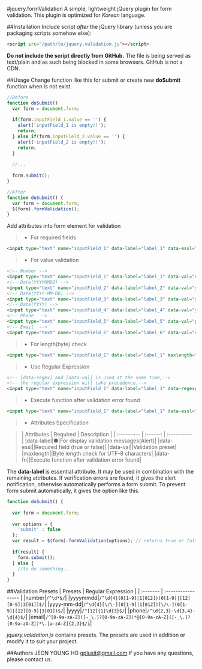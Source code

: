 #jquery.formValidation
A simple, lightweight jQuery plugin for form validation.
This plugin is optimized for *Korean* language.

##Installation
Include script *after* the jQuery library (unless you are packaging scripts somehow else):
~~~~html
<script src="/path/to/jquery.validation.js"></script>
~~~~
**Do not include the script directly from GitHub.** The file is being served as text/plain and as such being blocked in some browsers. GitHub is not a CDN.

##Usage
Change function like this for submit or create new **doSubmit** function when is not exist.
~~~~javascript
//Before
function doSubmit() 
  var form = document.form;
  
  if(form.inputField_1.value == '') {
    alert('inputField_1 is empty!!');
    return;
  } else if(form.inputField_2.value == '') {
    alert('inputField_2 is empty!!');
    return;
  }
  
  //...
  
  form.submit();
}
~~~~
~~~~javascript
//After
function doSubmit() {
  var form = document.form;
  $(form).formValidation();
}
~~~~


Add attributes into form element for validation

> - For required fields
~~~~html
<input type="text" name="inputField_1" data-label="label_1" data-essl="true">
~~~~

> - For value validation
~~~~html
<!-- Number -->
<input type="text" name="inputField_1" data-label="label_1" data-val="number">
<!-- Date(YYYYMMDD) -->
<input type="text" name="inputField_2" data-label="label_2" data-val="yyyymmdd">
<!-- Date(YYYY-MM-DD) -->
<input type="text" name="inputField_3" data-label="label_3" data-val="yyyy-mm-dd">
<!-- Date(YYYY) -->
<input type="text" name="inputField_4" data-label="label_4" data-val="yyyy">
<!-- Phone  -->
<input type="text" name="inputField_5" data-label="label_5" data-val="phone">
<!-- Email  -->
<input type="text" name="inputField_6" data-label="label_6" data-val="email">
~~~~

> - For length(byte) check
~~~~html
<input type="text" name="inputField_1" data-label="label_1" maxlength="30">
~~~~

> - Use Regular Expression
~~~~html
<!-- [data-regex] and [data-val] is used at the same time,-->
<!-- the regular expression will take precedence.-->
<input type="text" name="inputField_1" data-label="label_1" data-regexp="^\d{3}$">
~~~~

> - Execute function after validation error found
~~~~html
<input type="text" name="inputField_1" data-label="label_1" data-essl="true" data-fn="doSomething()">
~~~~

> - Attributes Specification

> | Attributes | Required | Description |
| :--------- | :------: | :---------- |
|data-label|●|For display validation messages(Alert)|
|data-essl||Required field (true or false)|
|data-val||Validation preset|
|maxlength||Byte length check for UTF-8 characters|
|data-fn||Execute function after validation error found|

The **data-label** is essential attribute. It may be used in combination with the remaining attributes. If verification errors are found, it gives the alert notification, otherwise automatically performs a form submit. To prevent form submit automatically, it gives the option like this.
~~~~javascript
function doSubmit() {
  
  var form = document.form;
  
  var options = {
    'submit' : false
  };
  var result = $(form).formValidation(options); // returns true or false
  
  if(result) {
    form.submit();
  } else {
    //to do something...
  }
}
~~~~

##Validation Presets
| Presets  | Regular Expression |
| :------- | :----------------- |
|number|```/^\d*$/```|
|yyyymmdd|```/^\d{4}(0[1-9]|1[012])(0[1-9]|[12][0-9]|3[01])$/```|
|yyyy-mm-dd|```/^\d{4}[\/\-](0[1-9]|1[012])[\/\-](0[1-9]|[12][0-9]|3[01])$/```|
|yyyy|```/^[12]{1}\d{3}$/```|
|phone|```/^\d{2,3}-\d{3,4}-\d{4}$/```|
|email|```/^[0-9a-zA-Z]([-_\.]?[0-9a-zA-Z])*@[0-9a-zA-Z]([-_\.]?[0-9a-zA-Z])*\.[a-zA-Z]{2,3}$/i```|

*jquery.validation.js* contains presets.
The presets are used in addition or modify it to suit your project.

##Authors
JEON YOUNG HO
gplusit@gmail.com
If you have any questions, please contact us.
